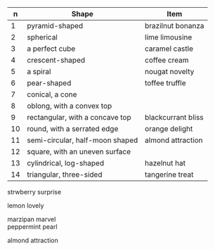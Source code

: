 n | Shape | Item
--- | --- | ---
1 | pyramid-shaped | brazilnut bonanza
2 | spherical | lime limousine
3 | a perfect cube | caramel castle
4 | crescent-shaped | coffee cream
5 | a spiral | nougat novelty
6 | pear-shaped | toffee truffle
7 | conical, a cone |
8 | oblong, with a convex top |
9 | rectangular, with a concave top | blackcurrant bliss
10 | round, with a serrated edge | orange delight
11 | semi-circular, half-moon shaped | almond attraction
12 | square, with an uneven surface |
13 | cylindrical, log-shaped | hazelnut hat
14 | triangular, three-sided | tangerine treat


strwberry surprise  

lemon lovely  

marzipan marvel  
peppermint pearl  

almond attraction  
